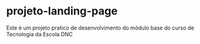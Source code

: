 # projeto-landing-page
Este é um projeto pratico de desenvolvimento do módulo base do curso de Tecnologia da Escola DNC
